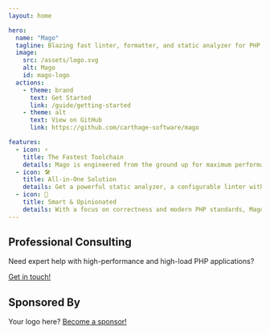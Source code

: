 ```yaml
---
layout: home

hero:
  name: "Mago"
  tagline: Blazing fast linter, formatter, and static analyzer for PHP, written in Rust.
  image:
    src: /assets/logo.svg
    alt: Mago
    id: mago-logo
  actions:
    - theme: brand
      text: Get Started
      link: /guide/getting-started
    - theme: alt
      text: View on GitHub
      link: https://github.com/carthage-software/mago

features:
  - icon: ⚡️
    title: The Fastest Toolchain
    details: Mago is engineered from the ground up for maximum performance, leveraging Rust and a parallel pipeline to analyze and format code faster than any other tool.
  - icon: 🛠️
    title: All-in-One Solution
    details: Get a powerful static analyzer, a configurable linter with auto-fixing, and an opinionated code formatter in a single, cohesive binary.
  - icon: 🎨
    title: Smart & Opinionated
    details: With a focus on correctness and modern PHP standards, Mago provides intelligent feedback and consistent formatting to eliminate style debates and prevent bugs.
---
```


<div class="consulting-container">
  <h2>Professional Consulting</h2>
  <p class="description">
    Need expert help with high-performance and high-load PHP applications?
  </p>
  <p>
    <a href="mailto:contact@carthage.software" rel="noopener">Get in touch!</a>
  </p>
</div>

<div class="sponsor-container">
  <h2>Sponsored By</h2>
  <p>Your logo here? <a href="https://github.com/sponsors/azjezz" target="_blank" rel="noopener">Become a sponsor!</a></p>
</div>
